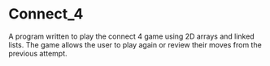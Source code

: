 # Connect_4
A program written to play the connect 4 game using 2D arrays and linked lists. The game allows the user to play again or review their moves from the previous attempt.
